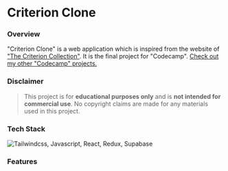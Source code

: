 # Criterion Clone

### Overview

"Criterion Clone" is a web application which is inspired from the website of ["The Criterion Collection"](https://www.criterion.com/). It is the final project for "Codecamp". [Check out my other "Codecamp" projects.](https://github.com/NureddinFarzaliyev/codecamp-unec/)

### Disclaimer
> This project is for **educational purposes only** and is **not intended for commercial use**. No copyright claims are made for any materials used in this project.

### Tech Stack
![Tailwindcss, Javascript, React, Redux, Supabase](https://skillicons.dev/icons?i=tailwindcss,javascript,react,redux,supabase)

### Features